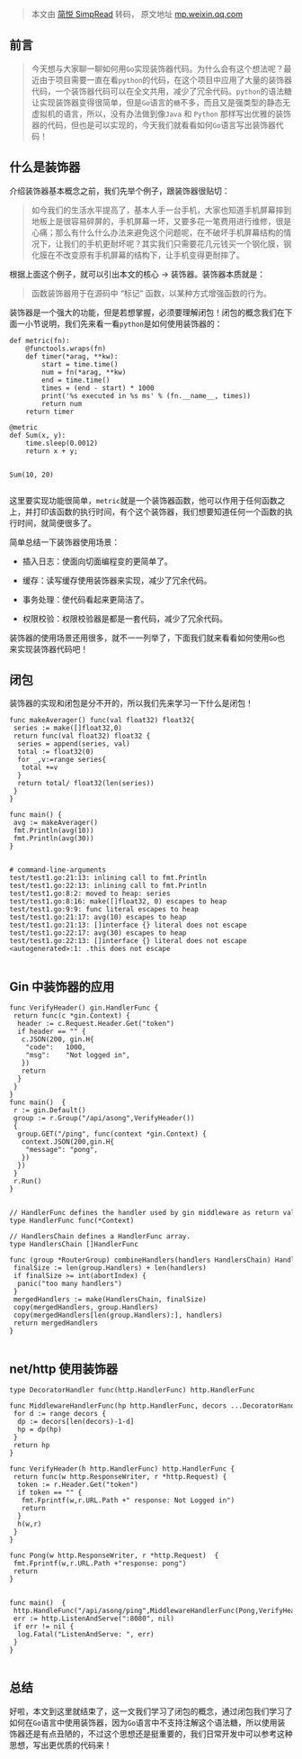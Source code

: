 > 本文由 [简悦 SimpRead](http://ksria.com/simpread/) 转码， 原文地址 [mp.weixin.qq.com](https://mp.weixin.qq.com/s/Z-YSGIJli9z-1CAt26KAPg)

前言
--

> 今天想与大家聊一聊如何用`Go`实现装饰器代码。为什么会有这个想法呢？最近由于项目需要一直在看`python`的代码，在这个项目中应用了大量的装饰器代码，一个装饰器代码可以在全文共用，减少了冗余代码。`python`的语法糖让实现装饰器变得很简单，但是`Go`语言的`糖`不多，而且又是强类型的静态无虚拟机的语言，所以，没有办法做到像`Java` 和 `Python` 那样写出优雅的装饰器的代码，但也是可以实现的，今天我们就看看如何`Go`语言写出装饰器代码！

什么是装饰器
------

介绍装饰器基本概念之前，我们先举个例子，跟装饰器很贴切：

> 如今我们的生活水平提高了，基本人手一台手机，大家也知道手机屏幕摔到地板上是很容易碎屏的，手机屏幕一坏，又要多花一笔费用进行维修，很是心痛；那么有什么什么办法来避免这个问题呢，在不破坏手机屏幕结构的情况下，让我们的手机更耐坏呢？其实我们只需要花几元钱买一个钢化膜，钢化膜在不改变原有手机屏幕的结构下，让手机变得更耐摔了。

根据上面这个例子，就可以引出本文的核心 -> 装饰器。装饰器本质就是：

> 函数装饰器用于在源码中 “标记” 函数，以某种方式增强函数的行为。

装饰器是一个强大的功能，但是若想掌握，必须要理解闭包！闭包的概念我们在下面一小节说明，我们先来看一看`python`是如何使用装饰器的：

```
def metric(fn):
    @functools.wraps(fn)
    def timer(*arag, **kw):
        start = time.time()
        num = fn(*arag, **kw)
        end = time.time()
        times = (end - start) * 1000
        print('%s executed in %s ms' % (fn.__name__, times))
        return num
    return timer

@metric
def Sum(x, y):
    time.sleep(0.0012)
    return x + y;


Sum(10, 20)


```

这里要实现功能很简单，`metric`就是一个装饰器函数，他可以作用于任何函数之上，并打印该函数的执行时间，有个这个装饰器，我们想要知道任何一个函数的执行时间，就简便很多了。

简单总结一下装饰器使用场景：

*   插入日志：使面向切面编程变的更简单了。
    
*   缓存：读写缓存使用装饰器来实现，减少了冗余代码。
    
*   事务处理：使代码看起来更简洁了。
    
*   权限校验：权限校验器是都是一套代码，减少了冗余代码。
    

装饰器的使用场景还用很多，就不一一列举了，下面我们就来看看如何使用`Go`也来实现装饰器代码吧！

闭包
--

装饰器的实现和闭包是分不开的，所以我们先来学习一下什么是闭包！

```
func makeAverager() func(val float32) float32{
 series := make([]float32,0)
 return func(val float32) float32 {
  series = append(series, val)
  total := float32(0)
  for _,v:=range series{
   total +=v
  }
  return total/ float32(len(series))
 }
}

func main() {
 avg := makeAverager()
 fmt.Println(avg(10))
 fmt.Println(avg(30))
}


```

```
# command-line-arguments
test/test1.go:21:13: inlining call to fmt.Println
test/test1.go:22:13: inlining call to fmt.Println
test/test1.go:8:2: moved to heap: series
test/test1.go:8:16: make([]float32, 0) escapes to heap
test/test1.go:9:9: func literal escapes to heap
test/test1.go:21:17: avg(10) escapes to heap
test/test1.go:21:13: []interface {} literal does not escape
test/test1.go:22:17: avg(30) escapes to heap
test/test1.go:22:13: []interface {} literal does not escape
<autogenerated>:1: .this does not escape


```

Gin 中装饰器的应用
-----------

```
func VerifyHeader() gin.HandlerFunc {
 return func(c *gin.Context) {
  header := c.Request.Header.Get("token")
  if header == "" {
   c.JSON(200, gin.H{
    "code":   1000,
    "msg":    "Not logged in",
   })
   return
  }
 }
}
func main()  {
 r := gin.Default()
 group := r.Group("/api/asong",VerifyHeader())
 {
  group.GET("/ping", func(context *gin.Context) {
   context.JSON(200,gin.H{
    "message": "pong",
   })
  })
 }
 r.Run()
}


```

```
// HandlerFunc defines the handler used by gin middleware as return value.
type HandlerFunc func(*Context)

// HandlersChain defines a HandlerFunc array.
type HandlersChain []HandlerFunc

func (group *RouterGroup) combineHandlers(handlers HandlersChain) HandlersChain {
 finalSize := len(group.Handlers) + len(handlers)
 if finalSize >= int(abortIndex) {
  panic("too many handlers")
 }
 mergedHandlers := make(HandlersChain, finalSize)
 copy(mergedHandlers, group.Handlers)
 copy(mergedHandlers[len(group.Handlers):], handlers)
 return mergedHandlers
}


```

net/http 使用装饰器
--------------

```
type DecoratorHandler func(http.HandlerFunc) http.HandlerFunc

func MiddlewareHandlerFunc(hp http.HandlerFunc, decors ...DecoratorHandler) http.HandlerFunc {
 for d := range decors {
  dp := decors[len(decors)-1-d]
  hp = dp(hp)
 }
 return hp
}

func VerifyHeader(h http.HandlerFunc) http.HandlerFunc {
 return func(w http.ResponseWriter, r *http.Request) {
  token := r.Header.Get("token")
  if token == "" {
   fmt.Fprintf(w,r.URL.Path +" response: Not Logged in")
   return
  }
  h(w,r)
 }
}

func Pong(w http.ResponseWriter, r *http.Request)  {
 fmt.Fprintf(w,r.URL.Path +"response: pong")
 return
}


func main()  {
 http.HandleFunc("/api/asong/ping",MiddlewareHandlerFunc(Pong,VerifyHeader))
 err := http.ListenAndServe(":8080", nil)
 if err != nil {
  log.Fatal("ListenAndServe: ", err)
 }
}


```

总结
--

好啦，本文到这里就结束了，这一文我们学习了闭包的概念，通过闭包我们学习了如何在`Go`语言中使用装饰器，因为`Go`语言中不支持注解这个语法糖，所以使用装饰器还是有点丑陋的，不过这个思想还是挺重要的，我们日常开发中可以参考这种思想，写出更优质的代码来！